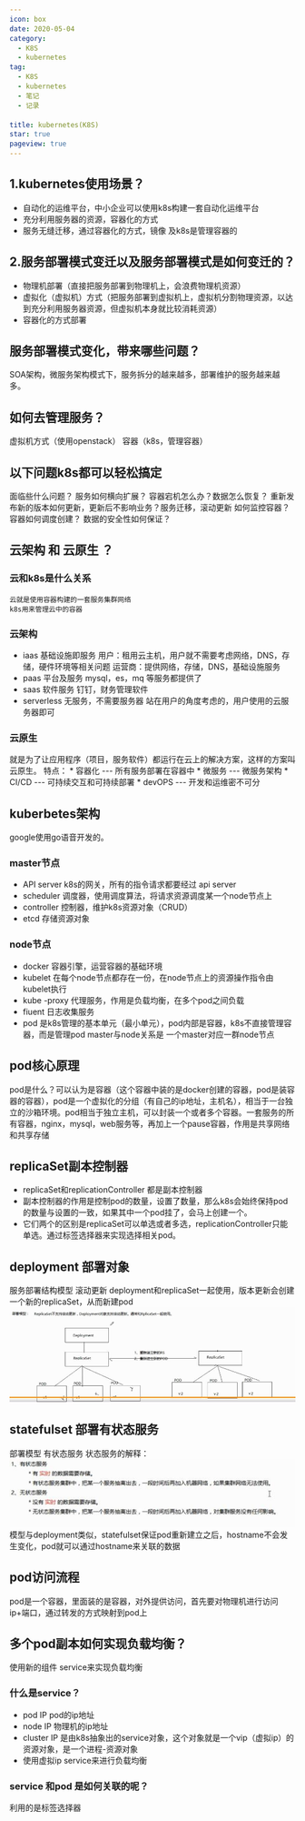 ```yaml
---
icon: box
date: 2020-05-04
category:
  - K8S
  - kubernetes
tag:
  - K8S
  - kubernetes
  - 笔记
  - 记录

title: kubernetes(K8S)
star: true
pageview: true
---
```

## 1.kubernetes使用场景？
* 自动化的运维平台，中小企业可以使用k8s构建一套自动化运维平台
* 充分利用服务器的资源，容器化的方式
* 服务无缝迁移，通过容器化的方式，镜像
及k8s是管理容器的

## 2.服务部署模式变迁以及服务部署模式是如何变迁的？
* 物理机部署（直接把服务部署到物理机上，会浪费物理机资源）
* 虚拟化（虚拟机）方式（把服务部署到虚拟机上，虚拟机分割物理资源，以达到充分利用服务器资源，但虚拟机本身就比较消耗资源）
* 容器化的方式部署

## 服务部署模式变化，带来哪些问题？
SOA架构，微服务架构模式下，服务拆分的越来越多，部署维护的服务越来越多。

## 如何去管理服务？
虚拟机方式（使用openstack）
容器（k8s，管理容器）

## 以下问题k8s都可以轻松搞定
面临些什么问题？
服务如何横向扩展？
容器宕机怎么办？数据怎么恢复？
重新发布新的版本如何更新，更新后不影响业务？服务迁移，滚动更新
如何监控容器？
容器如何调度创建？
数据的安全性如何保证？

## 云架构 和 云原生 ？
### 云和k8s是什么关系
    云就是使用容器构建的一套服务集群网络
    k8s用来管理云中的容器
### 云架构
* iaas 基础设施即服务
    用户：租用云主机，用户就不需要考虑网络，DNS，存储，硬件环境等相关问题
    运营商：提供网络，存储，DNS，基础设施服务
* paas 平台及服务
    mysql，es，mq 等服务都提供了
* saas 软件服务
    钉钉，财务管理软件
* serverless
    无服务，不需要服务器
    站在用户的角度考虑的，用户使用的云服务器即可
### 云原生
就是为了让应用程序（项目，服务软件）都运行在云上的解决方案，这样的方案叫云原生。
特点： 
    * 容器化 --- 所有服务部署在容器中
    * 微服务 --- 微服务架构
    * CI/CD --- 可持续交互和可持续部署
    * devOPS --- 开发和运维密不可分

## kuberbetes架构
google使用go语音开发的。
### master节点
* API server  k8s的网关，所有的指令请求都要经过 api server
* scheduler 调度器，使用调度算法，将请求资源调度某一个node节点上
* controller 控制器，维护k8s资源对象（CRUD）
* etcd 存储资源对象
### node节点
* docker 容器引擎，运营容器的基础环境
* kubelet 在每个node节点都存在一份，在node节点上的资源操作指令由kubelet执行
* kube -proxy 代理服务，作用是负载均衡，在多个pod之间负载
* fiuent 日志收集服务
* pod 是k8s管理的基本单元（最小单元），pod内部是容器，k8s不直接管理容器，而是管理pod
master与node关系是 一个master对应一群node节点

## pod核心原理
pod是什么？可以认为是容器（这个容器中装的是docker创建的容器，pod是装容器的容器），pod是一个虚拟化的分组（有自己的ip地址，主机名），相当于一台独立的沙箱环境。pod相当于独立主机，可以封装一个或者多个容器。一套服务的所有容器，nginx，mysql，web服务等，再加上一个pause容器，作用是共享网络和共享存储

## replicaSet副本控制器
* replicaSet和replicationController 都是副本控制器
* 副本控制器的作用是控制pod的数量，设置了数量，那么k8s会始终保持pod的数量与设置的一致，如果其中一个pod挂了，会马上创建一个。
* 它们两个的区别是replicaSet可以单选或者多选，replicationController只能单选。通过标签选择器来实现选择相关pod。

## deployment 部署对象
服务部署结构模型
滚动更新
deployment和replicaSet一起使用，版本更新会创建一个新的replicaSet，从而新建pod
![部署模型](./assets/k8s01.jpg)
## statefulset 部署有状态服务
部署模型
有状态服务
状态服务的解释：
![状态服务](./assets/k8s02.jpg)
模型与deployment类似，statefulset保证pod重新建立之后，hostname不会发生变化，pod就可以通过hostname来关联的数据

## pod访问流程
pod是一个容器，里面装的是容器，对外提供访问，首先要对物理机进行访问 ip+端口，通过转发的方式映射到pod上

## 多个pod副本如何实现负载均衡？
使用新的组件 service来实现负载均衡
### 什么是service？
* pod IP pod的ip地址
* node IP 物理机的ip地址
* cluster IP 是由k8s抽象出的service对象，这个对象就是一个vip（虚拟ip）的资源对象，是一个进程-资源对象
* 使用虚拟ip service来进行负载均衡
### service 和pod 是如何关联的呢？ 
利用的是标签选择器